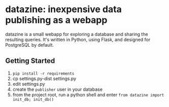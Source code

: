 # datazine: inexpensive data publishing as a webapp

datazine is a small webapp for exploring a database and sharing the resulting
queries. It's written in Python, using Flask, and designed for PostgreSQL by
default.

## Getting Started

1. `pip install -r requirements`
2. cp settings.py-dist settings.py
3. edit settings.py
4. create the `publisher` user in your database
5. from the project root, run a python shell and enter `from datazine import init_db; init_db()`

